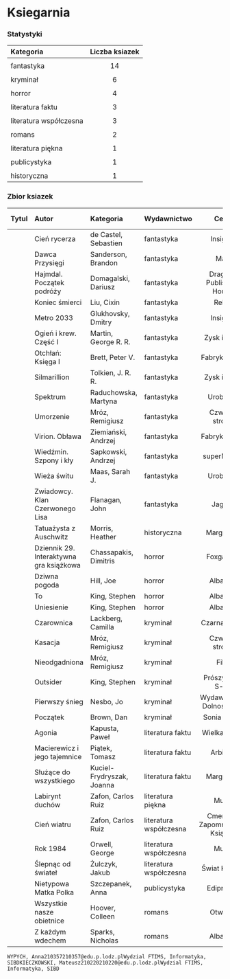
# Ksiegarnia
		
###  Statystyki
| Kategoria | Liczba ksiazek |
|:---|:---:|
		|
			fantastyka | 14 |
		|
			kryminał | 6 |
		|
			horror | 4 |
		|
			literatura faktu | 3 |
		|
			literatura współczesna | 3 |
		|
			romans | 2 |
		|
			literatura piękna | 1 |
		|
			publicystyka | 1 |
		|
			historyczna | 1 |
		
### Zbior ksiazek

| Tytul | Autor | Kategoria | Wydawnictwo | Cena | Liczba stron | Data wydania |
|:---|:---|:---|:---|:---:|:---:|---:|
		| Cień rycerza | de Castel, Sebastien | fantastyka | Insignis | 36.99PLN | 648 | 04-04-2018|
	| Dawca Przysięgi | Sanderson, Brandon | fantastyka | Mag | 33.99PLN | 656 | 18-04-2018|
	| Hajmdal. Początek podróży | Domagalski, Dariusz | fantastyka | Drageus Publishing House | 21.99PLN | 336 | 07-06-2018|
	| Koniec śmierci | Liu, Cixin | fantastyka | Rebis | 25.99PLN | 840 | 03-04-2018|
	| Metro 2033 | Glukhovsky, Dmitry | fantastyka | Insignis | 27.99PLN | 342 | 17-10-2018|
	| Ogień i krew. Część I | Martin, George R. R. | fantastyka | Zysk i S-ka | 39.99PLN | 612 | 20-11-2018|
	| Otchłań: Księga I | Brett, Peter V. | fantastyka | Fabryka Słów | 26.00PLN | 702 | 31-01-2018|
	| Silmarillion | Tolkien, J. R. R. | fantastyka | Zysk i Sk-a | 39.99PLN | 687 | 12-11-2017|
	| Spektrum | Raduchowska, Martyna | fantastyka | Uroboros | 24.99PLN | 416 | 03-10-2018|
	| Umorzenie | Mróz, Remigiusz | fantastyka | Czwarta strona | 30.99PLN | 400 | 13-03-2019|
	| Virion. Obława | Ziemiański, Andrzej | fantastyka | Fabryka Słów | 25.99PLN | 506 | 19-09-2018|
	| Wiedźmin. Szpony i kły | Sapkowski, Andrzej | fantastyka | superNOWA | 47.41PLN | 400 | 08-11-2017|
	| Wieża świtu | Maas, Sarah J. | fantastyka | Uroboros | 34.99PLN | 848 | 18-04-2018|
	| Zwiadowcy. Klan Czerwonego Lisa | Flanagan, John | fantastyka | Jaguar | 36.99PLN | 400 | 20-06-2018|
	| Tatuażysta z Auschwitz | Morris, Heather | historyczna | Marginesy | 22.99PLN | 320 | 18-04-2018|
	| Dziennik 29. Interaktywna gra książkowa | Chassapakis, Dimitris | horror | Foxgames | 22.99PLN | 120 | 13-03-2019|
	| Dziwna pogoda | Hill, Joe | horror | Albatros | 28.99PLN | 512 | 05-09-2018|
	| To | King, Stephen | horror | Albatros | 37.99PLN | 1104 | 30-08-2017|
	| Uniesienie | King, Stephen | horror | Albatros | 37.99PLN | 176 | 14-11-2018|
	| Czarownica | Lackberg, Camilla | kryminał | Czarna Owca | 33.99PLN | 592 | 08-11-2017|
	| Kasacja | Mróz, Remigiusz | kryminał | Czwarta strona | 20.99PLN | 496 | 18-02-2015|
	| Nieodgadniona | Mróz, Remigiusz | kryminał | Filia | 29.99PLN | 400 | 30-01-2019|
	| Outsider | King, Stephen | kryminał | Prószyński i S-ka | 29.99PLN | 640 | 05-06-2018|
	| Pierwszy śnieg | Nesbo, Jo | kryminał | Wydawnictwo Dolnośląskie | 32.99PLN | 432 | 11-10-2017|
	| Początek | Brown, Dan | kryminał | Sonia Draga | 31.99PLN | 576 | 03-10-2017|
	| Agonia | Kapusta, Paweł | literatura faktu | Wielka Litera | 24.99PLN | 304 | 19-09-2018|
	| Macierewicz i jego tajemnice | Piątek, Tomasz | literatura faktu | Arbitror | 27.99PLN | 216 | 26-06-2017|
	| Służące do wszystkiego | Kuciel-Frydryszak, Joanna | literatura faktu | Marginesy | 37.99PLN | 416 | 17-10-2018|
	| Labirynt duchów | Zafon, Carlos Ruiz | literatura piękna | Muza | 48.86PLN | 896 | 11-10-2017|
	| Cień wiatru | Zafon, Carlos Ruiz | literatura współczesna | Cmentarz Zapomnianych Książek | 14.99PLN | 520 | 11-10-2017|
	| Rok 1984 | Orwell, George | literatura współczesna | Muza | 9.99PLN | 360 | 01-01-2014|
	| Ślepnąc od świateł | Żulczyk, Jakub | literatura współczesna | Świat Książki | 24.99PLN | 520 | 17-10-2018|
	| Nietypowa Matka Polka | Szczepanek, Anna | publicystyka | Edipresse | 27.99PLN | 320 | 22-08-2018|
	| Wszystkie nasze obietnice | Hoover, Colleen | romans | Otwarte | 25.99PLN | 294 | 14-11-2018|
	| Z każdym wdechem | Sparks, Nicholas | romans | Albatros | 25.99PLN | 368 | 17-10-2018|
	WYPYCH, Anna210357210357@edu.p.lodz.plWydzial FTIMS, Informatyka, SIBDKIECZKOWSKI, Mateusz210220210220@edu.p.lodz.plWydzial FTIMS, Informatyka, SIBD